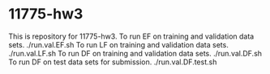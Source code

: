 # 11775-hw3
This is repository for 11775-hw3. To run EF on training and validation data sets.
./run.val.EF.sh
To run LF on training and validation data sets.
./run.val.LF.sh
To run DF on training and validation data sets.
./run.val.DF.sh
To run DF on test data sets for submission.
./run.val.DF.test.sh
